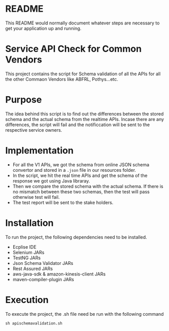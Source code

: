 # README
This README would normally document whatever steps are necessary to get your application up and running.

# Service API Check for Common Vendors
This project contains the script for Schema validation of all the APIs for all the other Commaon Vendors like ABFRL, Pothys...etc.

# Purpose
The idea behind this script is to find out the differences between the stored schema and the actual schema from the realtime APIs. Incase there are any differences, the script will fail and the notificcation will be sent to the respective service owners.

# Implementation
- For all the V1 APIs, we got the schema from online JSON schema convertor and stored in a `.json` file in our resources folder.
- In the script, we hit the real time APIs and get the schema of the response we got using Java libraray.
- Then we compare the stored schema with the actual schema. If there is no mismatch between these two schemas, then the test will pass otherwise test will fail.
- The test report will be sent to the stake holders.

# Installation
To run the project, the following dependencies need to be installed.

- Ecplise IDE
- Selenium JARs
- TestNG JARs
- Json Schema Validator JARs
- Rest Assured JARs
- aws-java-sdk & amazon-kinesis-client JARs
- maven-compiler-plugin JARs

# Execution
To execute the project, the .sh file need be run with the following command

```sh apischemavalidation.sh```
